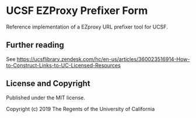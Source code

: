 # UCSF EZProxy Prefixer Form

Reference implementation of a EZproxy URL prefixer tool for UCSF.

## Further reading

See https://ucsflibrary.zendesk.com/hc/en-us/articles/360023516914-How-to-Construct-Links-to-UC-Licensed-Resources

## License and Copyright

Published under the MIT license.

Copyright (c) 2019 The Regents of the University of California
